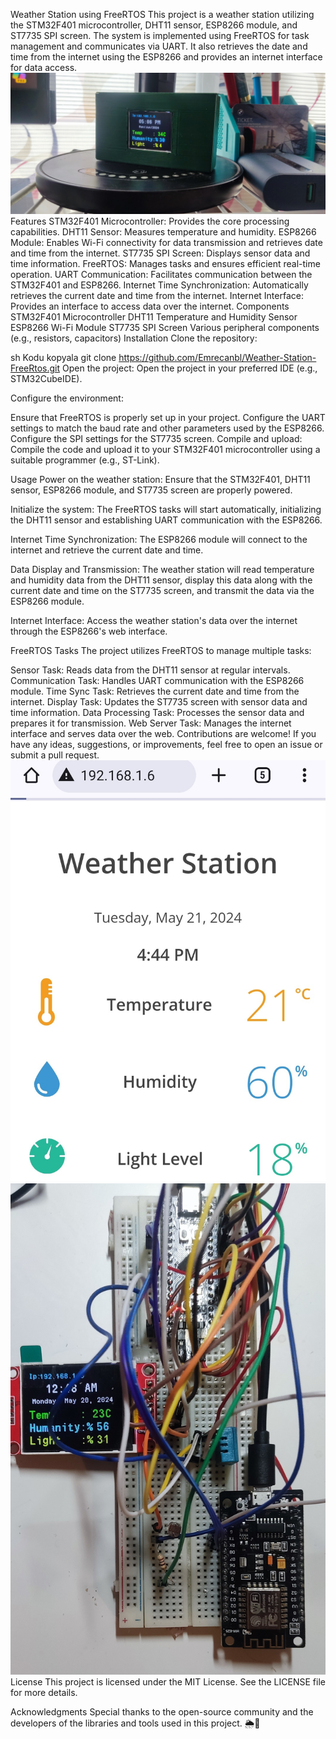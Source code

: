 Weather Station using FreeRTOS
This project is a weather station utilizing the STM32F401 microcontroller, DHT11 sensor, ESP8266 module, and ST7735 SPI screen. The system is implemented using FreeRTOS for task management and communicates via UART. It also retrieves the date and time from the internet using the ESP8266 and provides an internet interface for data access.
**![Sample](https://github.com/Emrecanbl/Weather-Station-FreeRtos/blob/main/appearance.jpg?raw=true)**
Features
STM32F401 Microcontroller: Provides the core processing capabilities.
DHT11 Sensor: Measures temperature and humidity.
ESP8266 Module: Enables Wi-Fi connectivity for data transmission and retrieves date and time from the internet.
ST7735 SPI Screen: Displays sensor data and time information.
FreeRTOS: Manages tasks and ensures efficient real-time operation.
UART Communication: Facilitates communication between the STM32F401 and ESP8266.
Internet Time Synchronization: Automatically retrieves the current date and time from the internet.
Internet Interface: Provides an interface to access data over the internet.
Components
STM32F401 Microcontroller
DHT11 Temperature and Humidity Sensor
ESP8266 Wi-Fi Module
ST7735 SPI Screen
Various peripheral components (e.g., resistors, capacitors)
Installation
Clone the repository:

sh
Kodu kopyala
git clone https://github.com/Emrecanbl/Weather-Station-FreeRtos.git
Open the project:
Open the project in your preferred IDE (e.g., STM32CubeIDE).

Configure the environment:

Ensure that FreeRTOS is properly set up in your project.
Configure the UART settings to match the baud rate and other parameters used by the ESP8266.
Configure the SPI settings for the ST7735 screen.
Compile and upload:
Compile the code and upload it to your STM32F401 microcontroller using a suitable programmer (e.g., ST-Link).

Usage
Power on the weather station:
Ensure that the STM32F401, DHT11 sensor, ESP8266 module, and ST7735 screen are properly powered.

Initialize the system:
The FreeRTOS tasks will start automatically, initializing the DHT11 sensor and establishing UART communication with the ESP8266.

Internet Time Synchronization:
The ESP8266 module will connect to the internet and retrieve the current date and time.

Data Display and Transmission:
The weather station will read temperature and humidity data from the DHT11 sensor, display this data along with the current date and time on the ST7735 screen, and transmit the data via the ESP8266 module.

Internet Interface:
Access the weather station's data over the internet through the ESP8266's web interface.

FreeRTOS Tasks
The project utilizes FreeRTOS to manage multiple tasks:

Sensor Task: Reads data from the DHT11 sensor at regular intervals.
Communication Task: Handles UART communication with the ESP8266 module.
Time Sync Task: Retrieves the current date and time from the internet.
Display Task: Updates the ST7735 screen with sensor data and time information.
Data Processing Task: Processes the sensor data and prepares it for transmission.
Web Server Task: Manages the internet interface and serves data over the web.
Contributions are welcome! If you have any ideas, suggestions, or improvements, feel free to open an issue or submit a pull request.
![Sample](https://github.com/Emrecanbl/Weather-Station-FreeRtos/blob/main/Screenshot_1.jpg?raw=true)
![Sample](https://github.com/Emrecanbl/Weather-Station-FreeRtos/blob/main/Demo.jpg?raw=true)
License
This project is licensed under the MIT License. See the LICENSE file for more details.

Acknowledgments
Special thanks to the open-source community and the developers of the libraries and tools used in this project.
🌦️🚀


